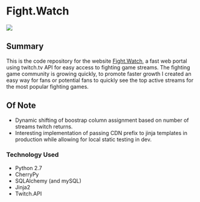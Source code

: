 # Fight.Watch #

<img src="https://raw.github.com/thingdeux/fightwatch/master/static/images/example.png"></img>

## Summary ##
This is the code repository for the website [Fight.Watch](http://fight.watch), a fast web portal using twitch.tv API for easy access to fighting game streams. The fighting game community is growing quickly, to promote faster growth I created an easy way for fans or potential fans to quickly see the top active streams for the most popular fighting games.


## Of Note ##
* Dynamic shifting of boostrap column assignment based on number of streams twitch returns.
* Interesting implementation of passing CDN prefix to jinja templates in production while allowing for local static testing in dev.

### Technology Used ###

* Python 2.7
* CherryPy
* SQLAlchemy (and mySQL)
* Jinja2
* Twitch.API
